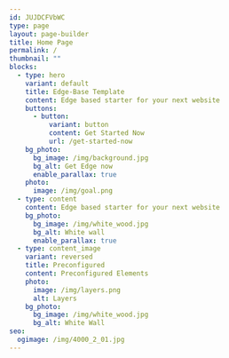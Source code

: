 ```yaml
---
id: JUJDCFVbWC
type: page
layout: page-builder
title: Home Page
permalink: /
thumbnail: ""
blocks:
  - type: hero
    variant: default
    title: Edge-Base Template
    content: E﻿dge based starter for your next website
    buttons:
      - button:
          variant: button
          content: Get Started Now
          url: /get-started-now
    bg_photo:
      bg_image: /img/background.jpg
      bg_alt: Get Edge now
      enable_parallax: true
    photo:
      image: /img/goal.png
  - type: content
    content: E﻿dge based starter for your next website
    bg_photo:
      bg_image: /img/white_wood.jpg
      bg_alt: White wall
      enable_parallax: true
  - type: content_image
    variant: reversed
    title: Preconfigured
    content: Preconfigured Elements
    photo:
      image: /img/layers.png
      alt: Layers
    bg_photo:
      bg_image: /img/white_wood.jpg
      bg_alt: White Wall
seo:
  ogimage: /img/4000_2_01.jpg
---
```

